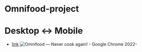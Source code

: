 # Omnifood-project

# Desktop <-> Mobile

- [link](https://alexdolz.github.io/Omnifood-project/)
  ![Omnifood — Never cook again! - Google Chrome 2022-](https://user-images.githubusercontent.com/108806800/208653173-bb5831f5-c0fe-4975-94c9-b731959e5334.png)
